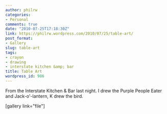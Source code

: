 ```yaml
---
author: philrw
categories:
- Personal
comments: true
date: "2010-07-25T17:18:30Z"
link: https://philrw.wordpress.com/2010/07/25/table-art/
post_format:
- Gallery
slug: table-art
tags:
- crayon
- drawing
- interstate kitchen &amp; bar
title: Table Art
wordpress_id: 986
---
```


From the Interstate Kitchen & Bar last night. I drew the Purple People Eater and Jack-o'-lantern, K drew the bird.

[gallery link="file"]

